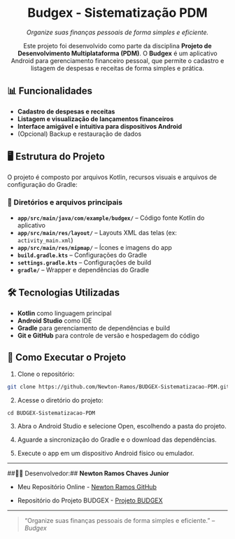 <h1 align="center">Budgex - Sistematização PDM</h1>

<p align="center" style="font-style: italic;">
Organize suas finanças pessoais de forma simples e eficiente.
</p>

<p align="center">
Este projeto foi desenvolvido como parte da disciplina <strong>Projeto de Desenvolvimento Multiplataforma (PDM)</strong>. O <strong>Budgex</strong> é um aplicativo Android para gerenciamento financeiro pessoal, que permite o cadastro e listagem de despesas e receitas de forma simples e prática.
</p>

## 📊 Funcionalidades

- **Cadastro de despesas e receitas**
- **Listagem e visualização de lançamentos financeiros**
- **Interface amigável e intuitiva para dispositivos Android**
- (Opcional) Backup e restauração de dados

## 🖥️ Estrutura do Projeto

O projeto é composto por arquivos Kotlin, recursos visuais e arquivos de configuração do Gradle:

### 📂 Diretórios e arquivos principais

- **`app/src/main/java/com/example/budgex/`** – Código fonte Kotlin do aplicativo  
- **`app/src/main/res/layout/`** – Layouts XML das telas (ex: `activity_main.xml`)  
- **`app/src/main/res/mipmap/`** – Ícones e imagens do app  
- **`build.gradle.kts`** – Configurações do Gradle  
- **`settings.gradle.kts`** – Configurações de build  
- **`gradle/`** – Wrapper e dependências do Gradle  

## 🛠️ Tecnologias Utilizadas

- **Kotlin** como linguagem principal  
- **Android Studio** como IDE  
- **Gradle** para gerenciamento de dependências e build  
- **Git e GitHub** para controle de versão e hospedagem do código  

## 🚀 Como Executar o Projeto

1. Clone o repositório:

```bash
git clone https://github.com/Newton-Ramos/BUDGEX-Sistematizacao-PDM.git
```

2. Acesse o diretório do projeto:
```
cd BUDGEX-Sistematizacao-PDM 
```

3. Abra o Android Studio e selecione Open, escolhendo a pasta do projeto.

4. Aguarde a sincronização do Gradle e o download das dependências.

5. Execute o app em um dispositivo Android físico ou emulador.

---
##👨‍💻 Desenvolvedor:##
**Newton Ramos Chaves Junior**

- Meu Repositório Online - [Newton Ramos GitHub](https://github.com/Newton-Ramos)

- Repositório do Projeto BUDGEX - [Projeto BUDGEX](https://github.com/Newton-Ramos/BUDGEX-Sistematizacao-PDM)
---

> “Organize suas finanças pessoais de forma simples e eficiente.” – *Budgex*
